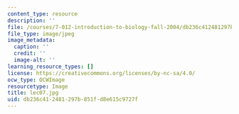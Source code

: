 ```yaml
---
content_type: resource
description: ''
file: /courses/7-012-introduction-to-biology-fall-2004/db236c412481297b851fd8e615c9727f_lec07.jpg
file_type: image/jpeg
image_metadata:
  caption: ''
  credit: ''
  image-alt: ''
learning_resource_types: []
license: https://creativecommons.org/licenses/by-nc-sa/4.0/
ocw_type: OCWImage
resourcetype: Image
title: lec07.jpg
uid: db236c41-2481-297b-851f-d8e615c9727f
---
```

